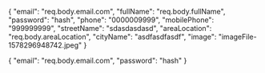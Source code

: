{
    "email": "req.body.email.com",
    "fullName": "req.body.fullName",
    "password": "hash",
    "phone": "0000009999",
    "mobilePhone": "999999999",
    "streetName": "sdasdasdasd",
    "areaLocation": "req.body.areaLocation",
    "cityName": "asdfasdfasdf",
    "image": "imageFile-1578296948742.jpeg"
}

{
    "email": "req.body.email.com",
    "password": "hash"
}